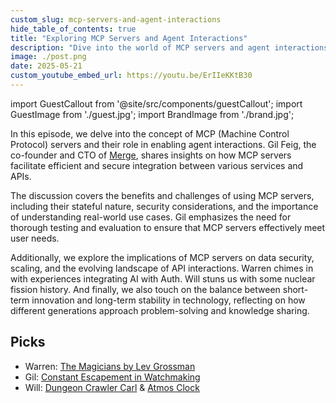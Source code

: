 ```yaml
---
custom_slug: mcp-servers-and-agent-interactions
hide_table_of_contents: true
title: "Exploring MCP Servers and Agent Interactions"
description: "Dive into the world of MCP servers and agent interactions with Gil Feig."
image: ./post.png
date: 2025-05-21
custom_youtube_embed_url: https://youtu.be/ErIIeKKtB30
---
```


import GuestCallout from '@site/src/components/guestCallout';
import GuestImage from './guest.jpg';
import BrandImage from './brand.jpg';

<GuestCallout name="Gil Feig" link="https://www.linkedin.com/in/gilfeig/" image={GuestImage} brandImg={BrandImage} />

In this episode, we delve into the concept of MCP (Machine Control Protocol) servers and their role in enabling agent interactions. Gil Feig, the co-founder and CTO of [Merge](https://www.merge.dev/), shares insights on how MCP servers facilitate efficient and secure integration between various services and APIs. 

<!-- truncate -->

The discussion covers the benefits and challenges of using MCP servers, including their stateful nature, security considerations, and the importance of understanding real-world use cases. Gil emphasizes the need for thorough testing and evaluation to ensure that MCP servers effectively meet user needs. 

Additionally, we explore the implications of MCP servers on data security, scaling, and the evolving landscape of API interactions. Warren chimes in with experiences integrating AI with Auth. Will stuns us with some nuclear fission history. And finally, we also touch on the balance between short-term innovation and long-term stability in technology, reflecting on how different generations approach problem-solving and knowledge sharing.

## Picks
- Warren: [The Magicians by Lev Grossman](https://amzn.to/4o0lM55)
- Gil: [Constant Escapement in Watchmaking](https://en.wikipedia.org/wiki/Escapement)
- Will: [Dungeon Crawler Carl](https://amzn.to/42lsbQa) & [Atmos Clock](https://www.jaeger-lecoultre.com/us-en/clocks/atmos)
